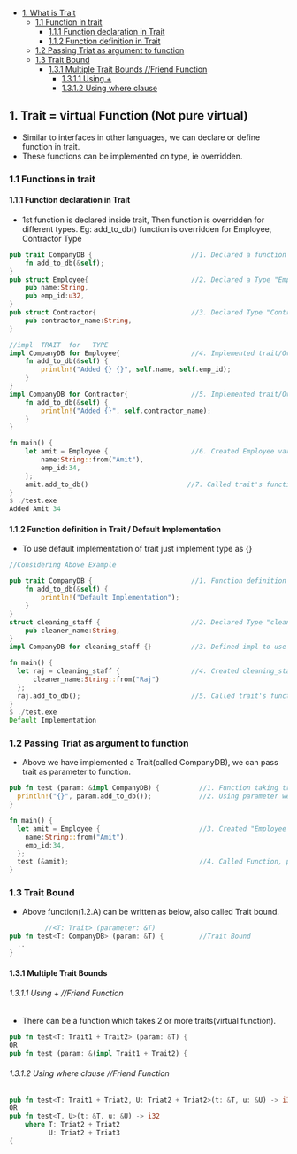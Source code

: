 - [1. What is Trait](#what)
  - [1.1 Function in trait](#fun)
    - [1.1.1 Function declaration in Trait](#dec)
    - [1.1.2 Function definition in Trait](#def)
  - [1.2 Passing Triat as argument to function](#arg)
  - [1.3 Trait Bound](#tb)
    - [1.3.1 Multiple Trait Bounds //Friend Function](#multb)
      - [1.3.1.1 Using +](#usingplus)
      - [1.3.1.2 Using where clause](#usingplus)


<a name=what></a>
## 1. Trait = virtual Function (Not pure virtual)
- Similar to interfaces in other languages, we can declare or define function in trait.
- These functions can be implemented on type, ie overridden.

<a name=fun></a>
### 1.1 Functions in trait
<a name=dec></a>
#### 1.1.1 Function declaration in Trait
- 1st function is declared inside trait, Then function is overridden for different types. Eg: add_to_db() function is overridden for Employee, Contractor Type
```rust
pub trait CompanyDB {                         //1. Declared a function inside trait
    fn add_to_db(&self);
}
pub struct Employee{                          //2. Declared a Type "Employee struct"
    pub name:String,
    pub emp_id:u32,
}
pub struct Contractor{                        //3. Declared Type "Contractor struct".
    pub contractor_name:String,
}

//impl  TRAIT  for   TYPE
impl CompanyDB for Employee{                  //4. Implemented trait/Overridden for Type="Employee struct"
    fn add_to_db(&self) {
        println!("Added {} {}", self.name, self.emp_id);
    }
}
impl CompanyDB for Contractor{                //5. Implemented trait/Overrideen for Type="Contractor struct"
    fn add_to_db(&self) {
        println!("Added {}", self.contractor_name);
    }
}

fn main() {
    let amit = Employee {                     //6. Created Employee variable
        name:String::from("Amit"),
        emp_id:34,
    };
    amit.add_to_db()                         //7. Called trait's function for type
}
$ ./test.exe
Added Amit 34
```

<a name=def></a>
#### 1.1.2 Function definition in Trait / Default Implementation
- To use default implementation of trait just implement type as {}
```rust
//Considering Above Example

pub trait CompanyDB {                         //1. Function definition is provided in trait
    fn add_to_db(&self) {
        println!("Default Implementation");
    }
}
struct cleaning_staff {                       //2. Declared Type "cleaning_staff struct"
    pub cleaner_name:String,
}
impl CompanyDB for cleaning_staff {}          //3. Defined impl to use default impl

fn main() {                                   
  let raj = cleaning_staff {                  //4. Created cleaning_staff variable
      cleaner_name:String::from("Raj") 
  };
  raj.add_to_db();                            //5. Called trait's function for type
}
$ ./test.exe
Default Implementation
```

<a name=arg></a>
### 1.2 Passing Triat as argument to function
- Above we have implemented a Trait(called CompanyDB), we can pass trait as parameter to function.
```rust
pub fn test (param: &impl CompanyDB) {          //1. Function taking trait as parameter          //1.2.A
  println!("{}", param.add_to_db());            //2. Using parameter we can call function declared/defined in trait
}

fn main() {
  let amit = Employee {                         //3. Created "Employee struct" Type object.
    name:String::from("Amit"),
    emp_id:34,  
  };
  test (&amit);                                 //4. Called Function, passed instance of Type implementing triat
}
```
<a name=tb></a>
### 1.3 Trait Bound
- Above function(1.2.A) can be written as below, also called Trait bound.
```rust
         //<T: Trait> (parameter: &T)
pub fn test<T: CompanyDB> (param: &T) {         //Trait Bound
  ..
}
```
<a name=multb></a>
#### 1.3.1 Multiple Trait Bounds 
<a name=usingplus></a>
###### 1.3.1.1 Using +   //Friend Function
- There can be a function which takes 2 or more traits(virtual function).
```rust
pub fn test<T: Trait1 + Trait2> (param: &T) {
OR
pub fn test (param: &(impl Trait1 + Trait2) {
```
<a name=usingplus></a>
###### 1.3.1.2 Using where clause   //Friend Function
```rust
pub fn test<T: Trait1 + Triat2, U: Triat2 + Triat2>(t: &T, u: &U) -> i32 {
OR
pub fn test<T, U>(t: &T, u: &U) -> i32
    where T: Triat2 + Triat2
          U: Triat2 + Triat3
{
```
